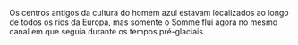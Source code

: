 ﻿Os centros antigos da cultura do homem azul estavam localizados ao longo de todos os rios da Europa, mas somente o Somme flui agora no mesmo canal em que seguia durante os tempos pré-glaciais.